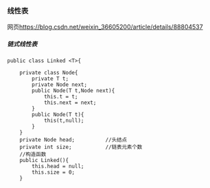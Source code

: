 ### 线性表

网页<https://blog.csdn.net/weixin_36605200/article/details/88804537>

##### 链式线性表

```
public class Linked <T>{
	
	private class Node{
		private T t;
		private Node next;
		public Node(T t,Node next){
			this.t = t;
			this.next = next;
		}
		public Node(T t){
			this(t,null);
		}
	}
	private Node head;    		//头结点
	private int size;			//链表元素个数
	//构造函数
	public Linked(){
		this.head = null;
		this.size = 0;
	}

```

